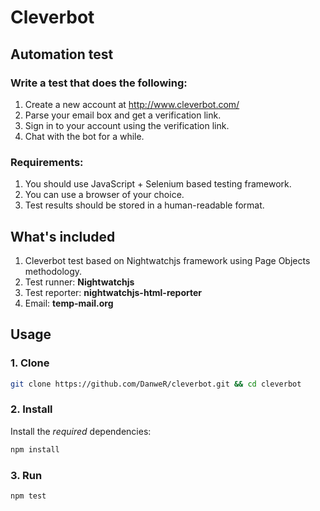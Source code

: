 # Cleverbot
## Automation test

### Write a test that does the following:
1. Create a new account at  http://www.cleverbot.com/
2. Parse your email box and get a verification link.
3. Sign in to your account using the verification link.
4. Chat with the bot for a while.

### Requirements:
1. You should use JavaScript + Selenium based testing framework.
2. You can use a browser of your choice.
3. Test results should be stored in a human-readable format.

## What's included

1. Cleverbot test based on Nightwatchjs framework using Page Objects methodology.
2. Test runner: **Nightwatchjs**
3. Test reporter: **nightwatchjs-html-reporter**
4. Email: **temp-mail.org**

## Usage

### 1. Clone

```sh
git clone https://github.com/DanweR/cleverbot.git && cd cleverbot
```

### 2. Install

Install the *required* dependencies:

```sh
npm install
```

### 3. Run

```sh
npm test
```

